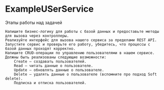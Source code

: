 # ExampleUSerService
Этапы работы над задачей

    Напишите бизнес-логику для работы с базой данных и предоставьте методы для вызова через контроллеры.
    Реализуйте интерфейс для вызова нашего сервиса за пределами REST API.
    Запустите сервис и проверьте его работу, убедитесь, что процессы с базой данных проходят корректно.
    Напишите CRUD-операции по управлению пользователями в нашем сервисе. Должны быть реализованы следующие возможности:
        Create — создавать пользователей.
        Read — читать данные о пользователе.
        Update — обновлять данные о пользователе.
        Delete — удалять данные о пользователе (вспомните про подход Soft delete).
        Подписка и отписка пользователей.
